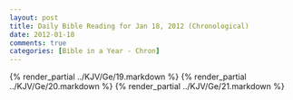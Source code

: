 ```yaml
---
layout: post
title: Daily Bible Reading for Jan 18, 2012 (Chronological)
date: 2012-01-18
comments: true
categories: [Bible in a Year - Chron]
---
```

{% render_partial ../KJV/Ge/19.markdown %}
{% render_partial ../KJV/Ge/20.markdown %}
{% render_partial ../KJV/Ge/21.markdown %}
